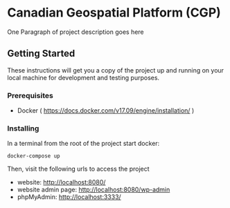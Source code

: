 # Canadian Geospatial Platform (CGP)

One Paragraph of project description goes here

## Getting Started

These instructions will get you a copy of the project up and running on your local machine for development and testing purposes.

### Prerequisites

* Docker ( <https://docs.docker.com/v17.09/engine/installation/> )

### Installing

In a terminal from the root of the project start docker: 

```
docker-compose up
```

Then, visit the following urls to access the project

* website: <http://localhost:8080/>
* website admin page: <http://localhost:8080/wp-admin>
* phpMyAdmin: <http://localhost:3333/>
